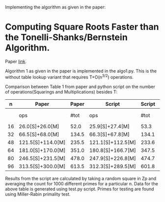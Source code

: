 Implementing the algorithm as given in the paper: 
# Computing Square Roots Faster than the Tonelli-Shanks/Bernstein Algorithm.
 Paper [link](ia.cr/2020/1407).
 
Algorithm 1 as given in the paper is implemented in the algo1.py. This is the without table lookup variant that requires T+O(n<sup>3/2</sup>) operations.

Comparison between Table 1 from paper and python script on the number of operations(Squarings and Multiplications) besides T:

| n  | Paper             | Paper | Script            | Script | Difference   |
|----|-------------------|-------|-------------------|--------|--------------|
|    | ops               | #tot  | ops               | #tot   | Script-Paper |
| 16 | 26.0[S]+26.0[M]   | 52.0  | 25.9[S]+27.4[M]   | 53.3   | 1.3          |
| 32 | 66.5[S]+68.0[M]   | 134.5 | 66.3[S]+67.8[M]   | 134.1  | -0.4         |
| 48 | 121.5[S]+114.0[M] | 235.5 | 121.1[S]+112.5[M] | 233.6  | -1.9         |
| 64 | 181.0[S]+170.0[M] | 351.0 | 180.8[S]+166.7[M] | 347.5  | -3.5         |
| 80 | 246.5[S]+231.5[M] | 478.0 | 247.9[S]+226.8[M] | 474.7  | -3.3         |
| 96 | 313.5[S]+300.0[M] | 613.5 | 312.3[S]+289.5[M] | 601.8  | -11.7        |

Results from the script are calculated by taking a random square in Zp and averaging the count for 1000 different primes for a particular n.
Data for the above table is generated using test.py script. Primes for testing are found using Miller-Rabin primality test.
